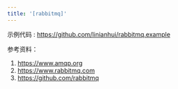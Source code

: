 ```yaml
---
title: '[rabbitmq]'
---
```


示例代码 : <https://github.com/linianhui/rabbitmq.example>

参考资料：
1. <https://www.amqp.org>
2. <https://www.rabbitmq.com>
3. <https://github.com/rabbitmq>